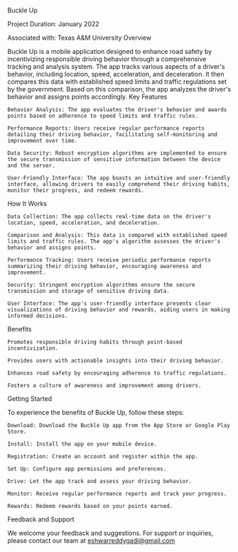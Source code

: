 Buckle Up

Project Duration: January 2022

Associated with: Texas A&M University
Overview

Buckle Up is a mobile application designed to enhance road safety by incentivizing responsible driving behavior through a comprehensive tracking and analysis system. The app tracks various aspects of a driver's behavior, including location, speed, acceleration, and deceleration. It then compares this data with established speed limits and traffic regulations set by the government. Based on this comparison, the app analyzes the driver's behavior and assigns points accordingly.
Key Features

    Behavior Analysis: The app evaluates the driver's behavior and awards points based on adherence to speed limits and traffic rules.

    Performance Reports: Users receive regular performance reports detailing their driving behavior, facilitating self-monitoring and improvement over time.

    Data Security: Robust encryption algorithms are implemented to ensure the secure transmission of sensitive information between the device and the server.

    User-Friendly Interface: The app boasts an intuitive and user-friendly interface, allowing drivers to easily comprehend their driving habits, monitor their progress, and redeem rewards.

How It Works

    Data Collection: The app collects real-time data on the driver's location, speed, acceleration, and deceleration.

    Comparison and Analysis: This data is compared with established speed limits and traffic rules. The app's algorithm assesses the driver's behavior and assigns points.

    Performance Tracking: Users receive periodic performance reports summarizing their driving behavior, encouraging awareness and improvement.

    Security: Stringent encryption algorithms ensure the secure transmission and storage of sensitive driving data.

    User Interface: The app's user-friendly interface presents clear visualizations of driving behavior and rewards, aiding users in making informed decisions.

Benefits

    Promotes responsible driving habits through point-based incentivization.

    Provides users with actionable insights into their driving behavior.

    Enhances road safety by encouraging adherence to traffic regulations.

    Fosters a culture of awareness and improvement among drivers.

Getting Started

To experience the benefits of Buckle Up, follow these steps:

    Download: Download the Buckle Up app from the App Store or Google Play Store.

    Install: Install the app on your mobile device.

    Registration: Create an account and register within the app.

    Set Up: Configure app permissions and preferences.

    Drive: Let the app track and assess your driving behavior.

    Monitor: Receive regular performance reports and track your progress.

    Rewards: Redeem rewards based on your points earned.

Feedback and Support

We welcome your feedback and suggestions. For support or inquiries, please contact our team at eshwarreddygadi@gmail.com
